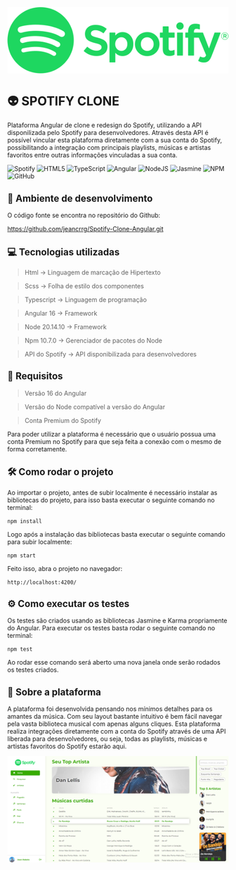 
![Logo](src/assets/images/logo-spotify-pequeno.png)

# 👽 SPOTIFY CLONE

Plataforma Angular de clone e redesign do Spotify, utilizando a API disponilizada pelo Spotify para desenvolvedores. Através desta
API é possível vincular esta plataforma diretamente com a sua conta do Spotify, possibilitando a integração com principais playlists, músicas e artistas favoritos
entre outras informações vinculadas a sua conta.

![Spotify](https://img.shields.io/badge/Spotify-1ED760?style=for-the-badge&logo=spotify&logoColor=white)
![HTML5](https://img.shields.io/badge/html5-%23E34F26.svg?style=for-the-badge&logo=html5&logoColor=white)
![TypeScript](https://img.shields.io/badge/typescript-%23007ACC.svg?style=for-the-badge&logo=typescript&logoColor=white)
![Angular](https://img.shields.io/badge/angular-%23DD0031.svg?style=for-the-badge&logo=angular&logoColor=white)
![NodeJS](https://img.shields.io/badge/node.js-6DA55F?style=for-the-badge&logo=node.js&logoColor=white)
![Jasmine](https://img.shields.io/badge/jasmine-%238A4182.svg?style=for-the-badge&logo=jasmine&logoColor=white)
![NPM](https://img.shields.io/badge/NPM-%23CB3837.svg?style=for-the-badge&logo=npm&logoColor=white)
![GitHub](https://img.shields.io/badge/github-%23121011.svg?style=for-the-badge&logo=github&logoColor=white)

## 🚀 Ambiente de desenvolvimento

O código fonte se encontra no repositório do Github:

https://github.com/jeancrrg/Spotify-Clone-Angular.git

## 💻 Tecnologias utilizadas

>Html → Linguagem de marcação de Hipertexto

>Scss → Folha de estilo dos componentes

>Typescript → Linguagem de programação

>Angular 16 → Framework

>Node 20.14.10 → Framework

>Npm 10.7.0 → Gerenciador de pacotes do Node

>API do Spotify → API disponibilizada para desenvolvedores

## 📝 Requisitos

>Versão 16 do Angular

>Versão do Node compatível a versão do Angular

>Conta Premium do Spotify

Para poder utilizar a plataforma é necessário que o usuário possua uma conta Premium no Spotify para que seja feita a conexão com o mesmo de forma corretamente.

## 🛠️ Como rodar o projeto

Ao importar o projeto, antes de subir localmente é necessário instalar as bibliotecas do projeto, para isso basta executar o seguinte comando no terminal:

```properties
npm install
```

Logo após a instalação das bibliotecas basta executar o seguinte comando para subir localmente:

```properties
npm start
```

Feito isso, abra o projeto no navegador:

```properties
http://localhost:4200/
```

## ⚙️ Como executar os testes

Os testes são criados usando as bibliotecas Jasmine e Karma propriamente do Angular. 
Para executar os testes basta rodar o seguinte comando no terminal:

```properties
npm test
```

Ao rodar esse comando será aberto uma nova janela onde serão rodados os testes criados.

## 📌 Sobre a plataforma

A plataforma foi desenvolvida pensando nos mínimos detalhes para os amantes da música. Com seu layout bastante intuitivo é bem fácil navegar pela vasta biblioteca musical com apenas alguns cliques. Esta plataforma realiza integrações diretamente com a conta do Spotify através de uma API liberada para desenvolvedores, ou seja, todas as playlists, músicas e artistas favoritos do Spotify estarão aqui. 

![Layout-plataforma](src/assets/images/layout-plataforma.png)
